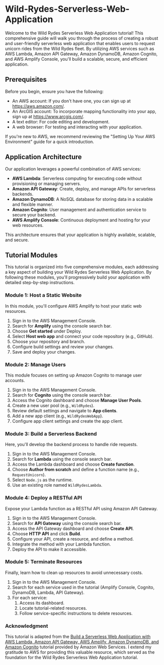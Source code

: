 # Wild-Rydes-Serverless-Web-Application

Welcome to the Wild Rydes Serverless Web Application tutorial! This comprehensive guide will walk you through the process of creating a robust and user-friendly serverless web application that enables users to request unicorn rides from the Wild Rydes fleet. By utilizing AWS services such as AWS Lambda, Amazon API Gateway, Amazon DynamoDB, Amazon Cognito, and AWS Amplify Console, you'll build a scalable, secure, and efficient application.

## Prerequisites

Before you begin, ensure you have the following:

- An AWS account: If you don't have one, you can sign up at https://aws.amazon.com/.
- An ArcGIS account: To incorporate mapping functionality into your app, sign up at https://www.arcgis.com/.
- A text editor: For code editing and development.
- A web browser: For testing and interacting with your application.

If you're new to AWS, we recommend reviewing the "Setting Up Your AWS Environment" guide for a quick introduction.

## Application Architecture

Our application leverages a powerful combination of AWS services:

- **AWS Lambda**: Serverless computing for executing code without provisioning or managing servers.
- **Amazon API Gateway**: Create, deploy, and manage APIs for serverless backends.
- **Amazon DynamoDB**: A NoSQL database for storing data in a scalable and flexible manner.
- **Amazon Cognito**: User management and authentication service to secure your backend.
- **AWS Amplify Console**: Continuous deployment and hosting for your web resources.

This architecture ensures that your application is highly available, scalable, and secure.

## Tutorial Modules

This tutorial is organized into five comprehensive modules, each addressing a key aspect of building your Wild Rydes Serverless Web Application. By following these modules, you'll progressively build your application with detailed step-by-step instructions.

### Module 1: Host a Static Website

In this module, you'll configure AWS Amplify to host your static web resources.

1. Sign in to the AWS Management Console.
2. Search for **Amplify** using the console search bar.
3. Choose **Get started** under Deploy.
4. Select **Host web app** and connect your code repository (e.g., GitHub).
5. Choose your repository and branch.
6. Configure build settings and review your changes.
7. Save and deploy your changes.

### Module 2: Manage Users

This module focuses on setting up Amazon Cognito to manage user accounts.

1. Sign in to the AWS Management Console.
2. Search for **Cognito** using the console search bar.
3. Access the Cognito dashboard and choose **Manage User Pools**.
4. Create a new user pool (e.g., `WildRydes`).
5. Review default settings and navigate to **App clients**.
6. Add a new app client (e.g., `WildRydesWebApp`).
7. Configure app client settings and create the app client.

### Module 3: Build a Serverless Backend

Here, you'll develop the backend process to handle ride requests.

1. Sign in to the AWS Management Console.
2. Search for **Lambda** using the console search bar.
3. Access the Lambda dashboard and choose **Create function**.
4. Choose **Author from scratch** and define a function name (e.g., `RequestUnicorn`).
5. Select `Node.js` as the runtime.
6. Use an existing role named `WildRydesLambda`.

### Module 4: Deploy a RESTful API

Expose your Lambda function as a RESTful API using Amazon API Gateway.

1. Sign in to the AWS Management Console.
2. Search for **API Gateway** using the console search bar.
3. Access the API Gateway dashboard and choose **Create API**.
4. Choose **HTTP API** and click **Build**.
5. Configure your API, create a resource, and define a method.
6. Integrate the method with your Lambda function.
7. Deploy the API to make it accessible.

### Module 5: Terminate Resources

Finally, learn how to clean up resources to avoid unnecessary costs.

1. Sign in to the AWS Management Console.
2. Search for each service used in the tutorial (Amplify Console, Cognito, DynamoDB, Lambda, API Gateway).
3. For each service:
   1. Access its dashboard.
   2. Locate tutorial-related resources.
   3. Follow service-specific instructions to delete resources.

### Acknowledgment

This tutorial is adapted from the [Build a Serverless Web Application with AWS Lambda, Amazon API Gateway, AWS Amplify, Amazon DynamoDB, and Amazon Cognito](https://aws.amazon.com/getting-started/hands-on/build-serverless-web-app-lambda-apigateway-s3-dynamodb-cognito/) tutorial provided by Amazon Web Services. I extend my gratitude to AWS for providing this valuable resource, which served as the foundation for the Wild Rydes Serverless Web Application tutorial.
